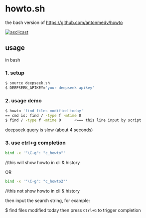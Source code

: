 howto.sh
========

the bash version of
https://github.com/antonmedv/howto

[![asciicast](https://asciinema.org/a/B43e3pPcFEqYt3QdnAhGB6TTN.svg)](https://asciinema.org/a/B43e3pPcFEqYt3QdnAhGB6TTN)

## usage
in bash

### 1. setup
```bash
$ source deepseek.sh
$ DEEPSEEK_APIKEY='your deepseek apikey'
```

### 2. usage demo
```bash
$ howto 'find files modified today'
== cmd is: find / -type f -mtime 0
$ find / -type f -mtime 0      <=== this line input by script
```

deepseek query is slow (about 4 seconds)


### 3. use ctrl+g completion

```bash
bind -x '"\C-g": "c_howto"'
```  
//this will show howto in cli & history

OR

```bash
bind -x '"\C-g": "c_howto2"'
```
//this not show howto in cli & history

then input the search string, for example:

$ find files modified today
then press `Ctrl+G` to trigger completion

